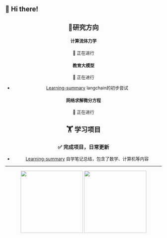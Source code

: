 ## 🙋 Hi there!
<div align="center">
<p> </p>

## 🔭研究方向
#### 计算流体力学 
🌱 正在进行

#### 教育大模型 
🌱 正在进行
- [Learning-summary](https://https://github.com/shijie-zju/langchain-web) langchain的初步尝试

#### 网络求解微分方程 
🌱 正在进行

## 🏋️ 学习项目 
### ✅ 完成项目，日常更新
- [Learning-summary](https://https://github.com/shijie-zju/Learning-summary) 自学笔记总结，包含了数学、计算机等内容

---
<div align="center">
  <img height="200px" src="https://github-readme-stats.vercel.app/api?username=shijie-zju&title=Yuan%27s%20GitHub%20stats&theme=vue&show_icons=true" />
  <img height="200px" src="https://github-readme-stats.vercel.app/api/top-langs/?username=shijie-zju&theme=vue" />
</div>

  
<!--
**shijie-zju/shijie-zju** is a ✨ _special_ ✨ repository because its `README.md` (this file) appears on your GitHub profile.

✅ 完成项目 ❌ 放弃推进 🌱 正在进行
Here are some ideas to get you started:

- 🔭 I’m currently working on ...
- 🌱 I’m currently learning ...
- 👯 I’m looking to collaborate on ...
- 🤔 I’m looking for help with ...
- 💬 Ask me about ...
- 📫 How to reach me: ...
- 😄 Pronouns: ...
- ⚡ Fun fact: ...
-->


